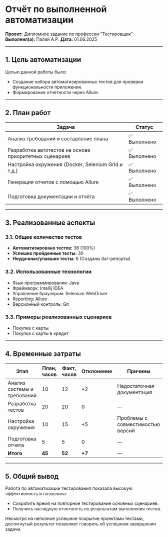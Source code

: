 #  Отчёт по выполненной автоматизации  
**Проект:** Дипломное задание по профессии "Тестировщик"  
**Выполнил(а):** Палий А.Р. 
**Дата:** 01.06.2025

---

## 1. Цель автоматизации

Целью данной работы было:
- Создание набора автоматизированных тестов для проверки функциональности приложения.
- Формирование отчетности через Allure.

---

## 2. План работ

| Задача | Статус |
|-------|--------|
| Анализ требований и составление плана | ✅ Выполнено |
| Разработка автотестов на основе приоритетных сценариев | ✅ Выполнено |
| Настройка окружения (Docker, Selenium Grid и т.д.) | ✅ Выполнено |
| Генерация отчетов с помощью Allure | ✅ Выполнено |
| Подготовка документации и отчёта | ✅ Выполнено |

---

## 3. Реализованные аспекты

### 3.1. Общее количество тестов
- **Автоматизировано тестов:** 36 (100%)
- **Успешно пройденные тесты:** 30
- **Неудачные/упавшие тесты:** 6 (Созданы баг-репорты)

### 3.2. Использованные технологии
- Язык программирования: Java
- Фреймворк: Intellij IDEA 
- Управление браузером: Selenium WebDriver
- Reporting: Allure
- Версионный контроль: Git

### 3.3. Примеры реализованных сценариев
- Покупка с карты
- Покупка с карты в кредит

---

## 4. Временные затраты

| Этап | План, часов | Факт, часов | Отклонение | Причины |
|------|-------------|-------------|------------|---------|
| Анализ системы и требований | 10 | 12 | +2 | Недостаточная документация |
| Разработка тестов | 20 | 20 | 0 | — |
| Настройка окружения | 10 | 15 | +5 | Проблемы с совместимостью версий |
| Подготовка отчета | 5 | 5 | 0 | — |
| **Итого** | **45** | **52** | **+7** | — |

---


## 5. Общий вывод

Работа по автоматизации тестирования показала высокую эффективность и позволила:
- Сократить время на повторное тестирование основных сценариев.
- Получить наглядную отчетность по результатам выполнения тестов.

Несмотря на неполное успешное покрытие проектами тестами, достигнутый результат позволяет говорить об успешном завершении задачи.
